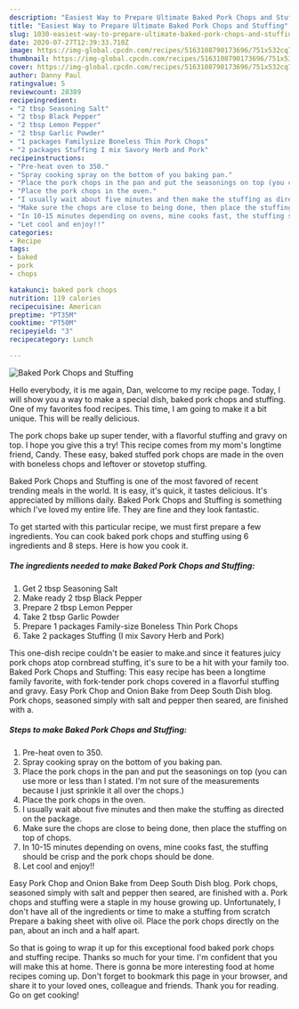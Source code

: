 ```yaml
---
description: "Easiest Way to Prepare Ultimate Baked Pork Chops and Stuffing"
title: "Easiest Way to Prepare Ultimate Baked Pork Chops and Stuffing"
slug: 1030-easiest-way-to-prepare-ultimate-baked-pork-chops-and-stuffing
date: 2020-07-27T12:39:33.710Z
image: https://img-global.cpcdn.com/recipes/5163108790173696/751x532cq70/baked-pork-chops-and-stuffing-recipe-main-photo.jpg
thumbnail: https://img-global.cpcdn.com/recipes/5163108790173696/751x532cq70/baked-pork-chops-and-stuffing-recipe-main-photo.jpg
cover: https://img-global.cpcdn.com/recipes/5163108790173696/751x532cq70/baked-pork-chops-and-stuffing-recipe-main-photo.jpg
author: Danny Paul
ratingvalue: 5
reviewcount: 28389
recipeingredient:
- "2 tbsp Seasoning Salt"
- "2 tbsp Black Pepper"
- "2 tbsp Lemon Pepper"
- "2 tbsp Garlic Powder"
- "1 packages Familysize Boneless Thin Pork Chops"
- "2 packages Stuffing I mix Savory Herb and Pork"
recipeinstructions:
- "Pre-heat oven to 350."
- "Spray cooking spray on the bottom of you baking pan."
- "Place the pork chops in the pan and put the seasonings on top (you can use more or less than I stated. I&#39;m not sure of the measurements because I just sprinkle it all over the chops.)"
- "Place the pork chops in the oven."
- "I usually wait about five minutes and then make the stuffing as directed on the package."
- "Make sure the chops are close to being done, then place the stuffing on top of chops."
- "In 10-15 minutes depending on ovens, mine cooks fast, the stuffing should be crisp and the pork chops should be done."
- "Let cool and enjoy!!"
categories:
- Recipe
tags:
- baked
- pork
- chops

katakunci: baked pork chops 
nutrition: 119 calories
recipecuisine: American
preptime: "PT35M"
cooktime: "PT50M"
recipeyield: "3"
recipecategory: Lunch

---
```



![Baked Pork Chops and Stuffing](https://img-global.cpcdn.com/recipes/5163108790173696/751x532cq70/baked-pork-chops-and-stuffing-recipe-main-photo.jpg)

Hello everybody, it is me again, Dan, welcome to my recipe page. Today, I will show you a way to make a special dish, baked pork chops and stuffing. One of my favorites food recipes. This time, I am going to make it a bit unique. This will be really delicious.

The pork chops bake up super tender, with a flavorful stuffing and gravy on top. I hope you give this a try! This recipe comes from my mom&#39;s longtime friend, Candy. These easy, baked stuffed pork chops are made in the oven with boneless chops and leftover or stovetop stuffing.

Baked Pork Chops and Stuffing is one of the most favored of recent trending meals in the world. It is easy, it's quick, it tastes delicious. It's appreciated by millions daily. Baked Pork Chops and Stuffing is something which I've loved my entire life. They are fine and they look fantastic.


To get started with this particular recipe, we must first prepare a few ingredients. You can cook baked pork chops and stuffing using 6 ingredients and 8 steps. Here is how you cook it.

<!--inarticleads1-->

##### The ingredients needed to make Baked Pork Chops and Stuffing:

1. Get 2 tbsp Seasoning Salt
1. Make ready 2 tbsp Black Pepper
1. Prepare 2 tbsp Lemon Pepper
1. Take 2 tbsp Garlic Powder
1. Prepare 1 packages Family-size Boneless Thin Pork Chops
1. Take 2 packages Stuffing (I mix Savory Herb and Pork)


This one-dish recipe couldn&#39;t be easier to make.and since it features juicy pork chops atop cornbread stuffing, it&#39;s sure to be a hit with your family too. Baked Pork Chops and Stuffing: This easy recipe has been a longtime family favorite, with fork-tender pork chops covered in a flavorful stuffing and gravy. Easy Pork Chop and Onion Bake from Deep South Dish blog. Pork chops, seasoned simply with salt and pepper then seared, are finished with a. 

<!--inarticleads2-->

##### Steps to make Baked Pork Chops and Stuffing:

1. Pre-heat oven to 350.
1. Spray cooking spray on the bottom of you baking pan.
1. Place the pork chops in the pan and put the seasonings on top (you can use more or less than I stated. I&#39;m not sure of the measurements because I just sprinkle it all over the chops.)
1. Place the pork chops in the oven.
1. I usually wait about five minutes and then make the stuffing as directed on the package.
1. Make sure the chops are close to being done, then place the stuffing on top of chops.
1. In 10-15 minutes depending on ovens, mine cooks fast, the stuffing should be crisp and the pork chops should be done.
1. Let cool and enjoy!!


Easy Pork Chop and Onion Bake from Deep South Dish blog. Pork chops, seasoned simply with salt and pepper then seared, are finished with a. Pork chops and stuffing were a staple in my house growing up. Unfortunately, I don&#39;t have all of the ingredients or time to make a stuffing from scratch Prepare a baking sheet with olive oil. Place the pork chops directly on the pan, about an inch and a half apart. 

So that is going to wrap it up for this exceptional food baked pork chops and stuffing recipe. Thanks so much for your time. I'm confident that you will make this at home. There is gonna be more interesting food at home recipes coming up. Don't forget to bookmark this page in your browser, and share it to your loved ones, colleague and friends. Thank you for reading. Go on get cooking!
